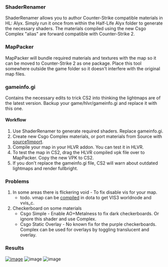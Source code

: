 ### ShaderRenamer
ShaderRenamer allows you to author Counter-Strike compatible materials in HL: Alyx. Simply run it once from within the Half-Life Alyx folder to generate the necessary shaders. The materials compiled using the new Csgo Complex "alias" are forward compatible with Counter-Strike 2.

### MapPacker
MapPacker will bundle required materials and textures with the map so it can be moved to Counter-Strike 2 as one package. Place this tool somewhere outside the game folder so it doesn't interfere with the original map files.

### gameinfo.gi
Contains the necessary edits to trick CS2 into thinking the lightmaps are of the latest version. Backup your game/hlvr/gameinfo.gi and replace it with this one. 

#### Workflow

1. Use ShaderRenamer to generate required shaders. Replace gameinfo.gi.
2. Create new Csgo Complex materials, or port materials from Source with [source1import](https://github.com/kristiker/source1import).
3. Compile your map in your HLVR addon. You can test it in HLVR.
4. To test the map in CS2, drag the HLVR compiled vpk file over to MapPacker. Copy the new VPK to CS2.
5. If you don't replace the gameinfo.gi file, CS2 will warn about outdated lightmaps and render fullbright.

### Problems

1. In some areas there is flickering void - To fix disable vis for your map.
    - todo. vmap can be [compiled](/content/dota_addons/cs2/maps/COMPILEVIS3.cmd) in dota to get VIS3 worldnode and vvis_c.
3. Checkerboard on some materials
    - Csgo Simple - Enable AO+Metalness to fix dark checkerboards. Or ignore this shader and use Complex.
    - Csgo Static Overlay - No known fix for the purple checkerboards. Complex can be used for overlays by toggling translucent and overlay.
    
### Results
<a href="https://www.youtube.com/watch?v=Uf4zJCpWtI4">![image](https://user-images.githubusercontent.com/26466974/230385962-1596cfee-2c51-4fb7-84f6-1e14241f2284.png)</a>
![image](https://user-images.githubusercontent.com/26466974/232033473-73c1422e-b51c-474d-9e17-77b91a23f11d.png)
![image](https://user-images.githubusercontent.com/26466974/232033892-2cf16cb7-3000-47c7-ac7d-bf77b78b8c9c.png)
